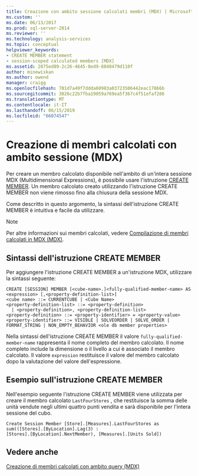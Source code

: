 ```yaml
---
title: Creazione con ambito sessione calcolati membri (MDX) | Microsoft Docs
ms.custom: ''
ms.date: 06/13/2017
ms.prod: sql-server-2014
ms.reviewer: ''
ms.technology: analysis-services
ms.topic: conceptual
helpviewer_keywords:
- CREATE MEMBER statement
- session-scoped calculated members [MDX]
ms.assetid: 2875ed89-2c26-4645-8ed9-8848479d110f
author: minewiskan
ms.author: owend
manager: craigg
ms.openlocfilehash: 701d7a49f7ddda60983a03723506442eac17866b
ms.sourcegitcommit: 3026c22b7fba19059a769ea5f367c4f51efaf286
ms.translationtype: MT
ms.contentlocale: it-IT
ms.lasthandoff: 06/15/2019
ms.locfileid: "66074547"
---
```

# <a name="creating-session-scoped-calculated-members-mdx"></a>Creazione di membri calcolati con ambito sessione (MDX)
  Per creare un membro calcolato disponibile nell'ambito di un'intera sessione MDX (Multidimensional Expressions), è possibile usare l'istruzione [CREATE MEMBER](/sql/mdx/mdx-data-definition-create-member). Un membro calcolato creato utilizzando l'istruzione CREATE MEMBER non viene rimosso fino alla chiusura della sessione MDX.  
  
 Come descritto in questo argomento, la sintassi dell'istruzione CREATE MEMBER è intuitiva e facile da utilizzare.  
  
> [!NOTE]  
>  Per altre informazioni sui membri calcolati, vedere [Compilazione di membri calcolati in MDX &#40;MDX&#41;](mdx-calculated-members-building-calculated-members.md).  
  
## <a name="create-member-syntax"></a>Sintassi dell'istruzione CREATE MEMBER  
 Per aggiungere l'istruzione CREATE MEMBER a un'istruzione MDX, utilizzare la sintassi seguente:  
  
```  
CREATE [SESSION] MEMBER [<cube-name>.]<fully-qualified-member-name> AS <expression> [,<property-definition-list>]  
<cube name> ::= CURRENTCUBE | <Cube Name>  
<property-definition-list> ::= <property-definition>  
  | <property-definition>, <property-definition-list>  
<property-definition> ::= <property-identifier> = <property-value>  
<property-identifier> ::= VISIBLE | SOLVEORDER | SOLVE_ORDER | FORMAT_STRING | NON_EMPTY_BEHAVIOR <ole db member properties>  
```  
  
 Nella sintassi dell'istruzione CREATE MEMBER il valore `fully-qualified-member-name` rappresenta il nome completo del membro calcolato. Il nome completo include la dimensione o il livello a cui è associato il membro calcolato. Il valore `expression` restituisce il valore del membro calcolato dopo la valutazione del valore dell'espressione.  
  
## <a name="create-member-example"></a>Esempio sull'istruzione CREATE MEMBER  
 Nell'esempio seguente l'istruzione CREATE MEMBER viene utilizzata per creare il membro calcolato `LastFourStores` , che restituisce la somma delle unità vendute negli ultimi quattro punti vendita e sarà disponibile per l'intera sessione del cubo.  
  
```  
Create Session Member [Store].[Measures].LastFourStores as   
sum(([Stores].[ByLocation].Lag(3) :  
[Stores].[ByLocation].NextMember), [Measures].[Units Sold])  
```  
  
## <a name="see-also"></a>Vedere anche  
 [Creazione di membri calcolati con ambito query &#40;MDX&#41;](mdx-calculated-members-query-scoped-calculated-members.md)  
  
  
